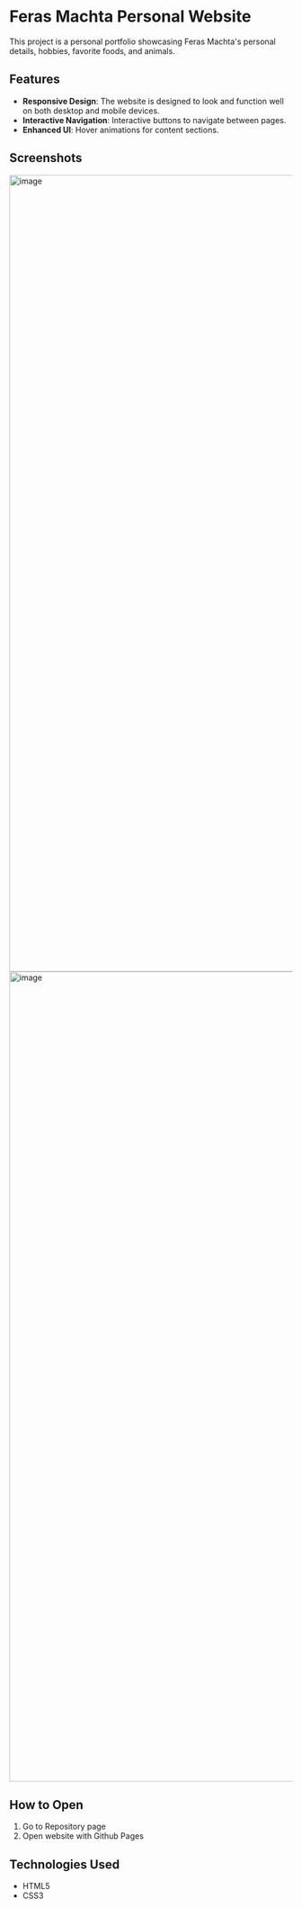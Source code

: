 # Feras Machta Personal Website

This project is a personal portfolio showcasing Feras Machta's personal details, hobbies, favorite foods, and animals.

## Features
- **Responsive Design**: The website is designed to look and function well on both desktop and mobile devices.
- **Interactive Navigation**: Interactive buttons to navigate between pages.
- **Enhanced UI**: Hover animations for content sections.

## Screenshots

<img width="1416" alt="image" src="https://github.com/fmachta/feras-website/assets/91919641/5d8e2641-29d8-4feb-a2a0-62c973eece6f">
<img width="1440" alt="image" src="https://github.com/fmachta/feras-website/assets/91919641/6ece3e43-580d-4d48-a3e2-552a2a33d88f">


## How to Open

1. Go to Repository page
2. Open website with Github Pages

## Technologies Used

- HTML5
- CSS3
